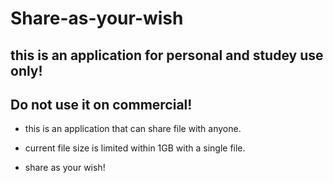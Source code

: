 # Share-as-your-wish

## this is an application for personal and studey use only! 

## Do not use it on commercial!

* this is an application that can share file with anyone.

* current file size is limited within 1GB with a single file.

* share as your wish!